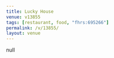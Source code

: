 ```yaml
---
title: Lucky House
venue: v13855
tags: [restaurant, food, "fhrs:695266"]
permalink: /v/13855/
layout: venue
---
```

null